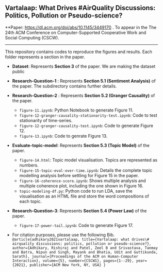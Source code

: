 

## Vartalaap: What Drives #AirQuality Discussions: Politics, Pollution or Pseudo-science?
**Paper: https://dl.acm.org/doi/abs/10.1145/3449170 . To appear in the The 24th ACM Conference on Computer-Supported Cooperative Work and Social Computing (CSCW).
<hr>
This repository contains codes to reproduce the figures and results. Each folder represents a section in the paper. 

- **Dataset**: Represents **Section 3** of the paper. We are making the dataset public 
- **Research-Question-1** : Represents **Section 5.1 (Sentiment Analysis)** of the paper. The subdirectory contains further details.

- **Research-Question-2** : Represents **Section 5.2 (Granger Causality)** of the paper.
	- `figure-11.ipynb`: Python Notebook to generate Figure 11.
	- `figure-12-granger-causality-stationarity-test.ipynb`: Code to test stationarity of time-series.
	- `figure-12-granger-causality-test.ipynb`: Code to generate Figure 12.
	- `figure-13.ipynb`: Code to genrate Figure 13.
- **Evaluate-topic-model**:  Represents **Section 5.3 (Topic Model)** of the paper.
	- `figure-14.html`: Topic model visualisation. Topics are represented as numbers. 
	- `figure-15-topic-eval-over-time.ipynb`: Details the complete topic modelling analysis before settling for Figure 15 in the paper. 
	- `figure-16-coherence-score.ipynb`: Shows multiple analysis and multiple coherence plot, including the one shown in Figure 16.
	- `topic-modeling-df.py`: Python code to run LDA, save the visualisation as an HTML file and store the word compositions of each topic.

- **Research-Question-3**: Represents **Section 5.4 (Power Law)** of the paper.
	- `figure-17-power-tail.ipynb`: Code to generate Figure 17. 

- For citation purposes, please use the following Bib.
`
@article{adhikary2021vartalaap,
  title={Vartalaap: what drives\# airquality discussions: politics, pollution or pseudo-science?},
  author={Adhikary, Rishiraj and Patel, Zeel B and Srivastava, Tanmay and Batra, Nipun and Singh, Mayank and Bhatia, Udit and Guttikunda, Sarath},
  journal={Proceedings of the ACM on Human-Computer Interaction},
  volume={5},
  number={CSCW1},
  pages={1--29},
  year={2021},
  publisher={ACM New York, NY, USA}
}
`
